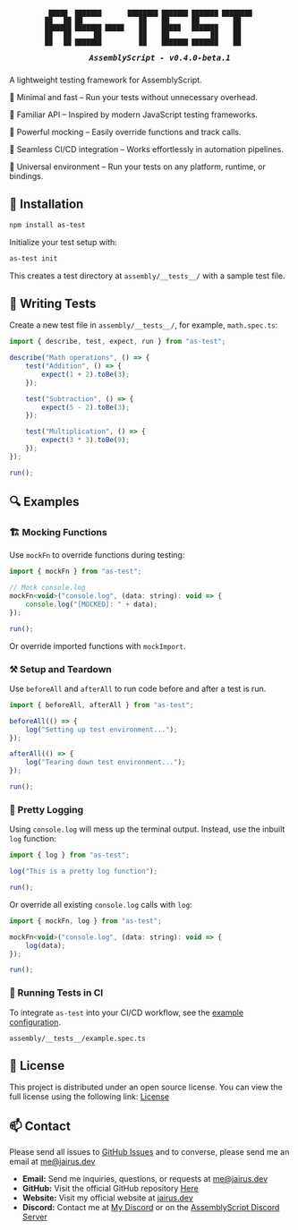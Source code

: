 <h5 align="center">
  <pre>
<span style="font-size: 0.8em;"> █████  ███████       ████████ ███████ ███████ ████████ 
██   ██ ██               ██    ██      ██         ██    
███████ ███████ █████    ██    █████   ███████    ██    
██   ██      ██          ██    ██           ██    ██    
██   ██ ███████          ██    ███████ ███████    ██    
                                                        </span>
    AssemblyScript - v0.4.0-beta.1
</pre>
</h5>

A lightweight testing framework for AssemblyScript.

🔹 Minimal and fast – Run your tests without unnecessary overhead.

🔹 Familiar API – Inspired by modern JavaScript testing frameworks.

🔹 Powerful mocking – Easily override functions and track calls.

🔹 Seamless CI/CD integration – Works effortlessly in automation pipelines.

🔹 Universal environment – Run your tests on any platform, runtime, or bindings.

## 💾 Installation

```bash
npm install as-test
```

Initialize your test setup with:

```bash
as-test init
```

This creates a test directory at `assembly/__tests__/` with a sample test file.

## 📝 Writing Tests

Create a new test file in `assembly/__tests__/`, for example, `math.spec.ts`:

```js
import { describe, test, expect, run } from "as-test";

describe("Math operations", () => {
    test("Addition", () => {
        expect(1 + 2).toBe(3);
    });

    test("Subtraction", () => {
        expect(5 - 2).toBe(3);
    });

    test("Multiplication", () => {
        expect(3 * 3).toBe(9);
    });
});

run();
```

## 🔍 Examples

### 🏗️ Mocking Functions

Use `mockFn` to override functions during testing:

```js
import { mockFn } from "as-test";

// Mock console.log
mockFn<void>("console.log", (data: string): void => {
    console.log("[MOCKED]: " + data);
});

run();
```

Or override imported functions with `mockImport`.

### ⚒️ Setup and Teardown

Use `beforeAll` and `afterAll` to run code before and after a test is run.

```js
import { beforeAll, afterAll } from "as-test";

beforeAll(() => {
    log("Setting up test environment...");
});

afterAll(() => {
    log("Tearing down test environment...");
});

run();
```

### 📃 Pretty Logging

Using `console.log` will mess up the terminal output. Instead, use the inbuilt `log` function:

```js
import { log } from "as-test";

log("This is a pretty log function");

run();
```

Or override all existing `console.log` calls with `log`:

```js
import { mockFn, log } from "as-test";

mockFn<void>("console.log", (data: string): void => {
    log(data);
});

run();
```

### 🔄 Running Tests in CI

To integrate `as-test` into your CI/CD workflow, see the [example configuration](https://github.com/JairusSW/as-test/blob/main/.github/workflows/as-test.yml).

`assembly/__tests__/example.spec.ts`

## 📃 License

This project is distributed under an open source license. You can view the full license using the following link: [License](./LICENSE)

## 📫 Contact

Please send all issues to [GitHub Issues](https://github.com/JairusSW/as-test/issues) and to converse, please send me an email at [me@jairus.dev](mailto:me@jairus.dev)

- **Email:** Send me inquiries, questions, or requests at [me@jairus.dev](mailto:me@jairus.dev)
- **GitHub:** Visit the official GitHub repository [Here](https://github.com/JairusSW/as-test)
- **Website:** Visit my official website at [jairus.dev](https://jairus.dev/)
- **Discord:** Contact me at [My Discord](https://discord.com/users/600700584038760448) or on the [AssemblyScript Discord Server](https://discord.gg/assemblyscript/)

